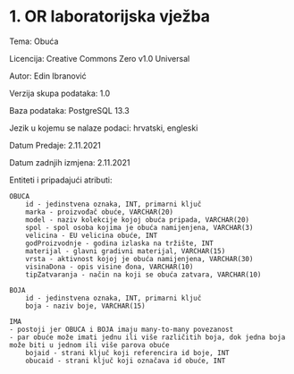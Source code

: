 # 1. OR laboratorijska vježba 

Tema: Obuća

Licencija: Creative Commons Zero v1.0 Universal

Autor: Edin Ibranović

Verzija skupa podataka: 1.0

Baza podataka: PostgreSQL 13.3

Jezik u kojemu se nalaze podaci: hrvatski, engleski

Datum Predaje: 2.11.2021

Datum zadnjih izmjena: 2.11.2021

Entiteti i pripadajući atributi:

    OBUCA
        id - jedinstvena oznaka, INT, primarni ključ
        marka - proizvođač obuće, VARCHAR(20)
        model - naziv kolekcije kojoj obuća pripada, VARCHAR(20)
        spol - spol osoba kojima je obuća namijenjena, VARCHAR(3)
        velicina - EU velicina obuće, INT
        godProizvodnje - godina izlaska na tržište, INT
        materijal - glavni gradivni materijal, VARCHAR(15)
        vrsta - aktivnost kojoj je obuća namijenjena, VARCHAR(30)
        visinaDona - opis visine đona, VARCHAR(10)
        tipZatvaranja - način na koji se obuća zatvara, VARCHAR(10)
        
    BOJA
        id - jedinstvena oznaka, INT, primarni ključ
        boja - naziv boje, VARCHAR(15)
        
    IMA
    - postoji jer OBUCA i BOJA imaju many-to-many povezanost
    - par obuće može imati jednu ili više različitih boja, dok jedna boja može biti u jednom ili više parova obuće
        bojaid - strani ključ koji referencira id boje, INT
        obucaid - strani ključ koji označava id obuće, INT
